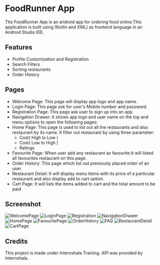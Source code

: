 # FoodRunner App
The FoodRunner App is an android app for ordering food online.This application is built using (Kotlin and XML) as frontend language in an Android Studio IDE.

## Features
- Profile Customization and Registration
- Search Filters
- Sorting restaurants 
- Order History

## Pages
- Welcome Page:
  This page will display app logo and app name.
- Login Page:
  This page ask for user's Mobile number and password.
- Registration Page:
  This page ask user to sign up into an app.
- Navigation Drawer:
  It shows app logo and user name on the top and menu options to open the following pages:
- Home Page:
  This page is used to list out all the restaurants and also restaurant by its name.
  It filter out restaurant by using three parameter:
  - Cost( High to Low )
  - Cost( Low to High )
  - Ratings
- Favourite Page:
  When user add any restaurant as favourite.It will listed all favourites restaurant on this page.
- Order History:
  This page which list out previously placed order of an user.
- Restaurant Detail:
  It will display menu items with its price of a particular restaurant and also display add to cart option.
- Cart Page:
  It will lists the items added to cart and the total amount to be paid

## Screenshot
![WelcomePage](https://user-images.githubusercontent.com/112306777/189412064-1efdcef0-0d1a-433f-95a8-a3d27963c2ee.jpg)
![LoginPage](https://user-images.githubusercontent.com/112306777/189412240-1a96b88d-284d-44f8-aab6-ad50128e3f5e.jpg)
![Registration](https://user-images.githubusercontent.com/112306777/189412254-3375cc73-7c2e-448e-951a-4c264a19c95a.jpg)
![NavigationDrawer](https://user-images.githubusercontent.com/112306777/189412039-9e98af81-89b9-4a91-be4a-bd82999ac97c.png)
![HomePage](https://user-images.githubusercontent.com/112306777/189412311-3d5d370e-6be7-4bb9-9030-1bfab9730ed4.jpg)
![FavouritePage](https://user-images.githubusercontent.com/112306777/189412371-ac5c2d58-fd02-4a5c-8a0c-2e6295f72fdf.jpg)
![OrderHistory](https://user-images.githubusercontent.com/112306777/189412395-b1e038dc-e75a-4a30-bc1e-e0b331a62d70.jpg)
![FAQ](https://user-images.githubusercontent.com/112306777/189412410-418b7ab0-d718-45ed-8668-c91abc4dbdbe.jpg)
![RestaurantDetail](https://user-images.githubusercontent.com/112306777/189412452-035f0cf3-5902-4a07-88ce-7b410ad4b43f.jpg)
![CartPage](https://user-images.githubusercontent.com/112306777/189412482-88bce47a-fc3f-40bd-ad68-f89b23598abe.jpg)


## Credits
This project is made under Internshala Training. API was provided by Internshala.
